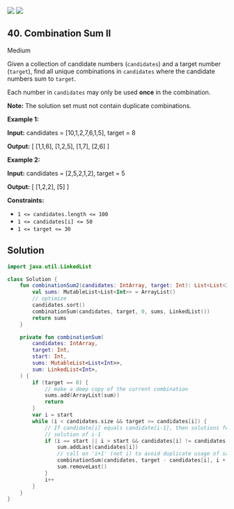 [![](https://img.shields.io/github/stars/javadev/LeetCode-in-Kotlin?label=Stars&style=flat-square)](https://github.com/javadev/LeetCode-in-Kotlin)
[![](https://img.shields.io/github/forks/javadev/LeetCode-in-Kotlin?label=Fork%20me%20on%20GitHub%20&style=flat-square)](https://github.com/javadev/LeetCode-in-Kotlin/fork)

## 40\. Combination Sum II

Medium

Given a collection of candidate numbers (`candidates`) and a target number (`target`), find all unique combinations in `candidates` where the candidate numbers sum to `target`.

Each number in `candidates` may only be used **once** in the combination.

**Note:** The solution set must not contain duplicate combinations.

**Example 1:**

**Input:** candidates = [10,1,2,7,6,1,5], target = 8

**Output:** [ [1,1,6], [1,2,5], [1,7], [2,6] ]

**Example 2:**

**Input:** candidates = [2,5,2,1,2], target = 5

**Output:** [ [1,2,2], [5] ]

**Constraints:**

*   `1 <= candidates.length <= 100`
*   `1 <= candidates[i] <= 50`
*   `1 <= target <= 30`

## Solution

```kotlin
import java.util.LinkedList

class Solution {
    fun combinationSum2(candidates: IntArray, target: Int): List<List<Int>> {
        val sums: MutableList<List<Int>> = ArrayList()
        // optimize
        candidates.sort()
        combinationSum(candidates, target, 0, sums, LinkedList())
        return sums
    }

    private fun combinationSum(
        candidates: IntArray,
        target: Int,
        start: Int,
        sums: MutableList<List<Int>>,
        sum: LinkedList<Int>,
    ) {
        if (target == 0) {
            // make a deep copy of the current combination
            sums.add(ArrayList(sum))
            return
        }
        var i = start
        while (i < candidates.size && target >= candidates[i]) {
            // If candidate[i] equals candidate[i-1], then solutions for i is subset of
            // solution of i-1
            if (i == start || i > start && candidates[i] != candidates[i - 1]) {
                sum.addLast(candidates[i])
                // call on 'i+1' (not i) to avoid duplicate usage of same element
                combinationSum(candidates, target - candidates[i], i + 1, sums, sum)
                sum.removeLast()
            }
            i++
        }
    }
}
```